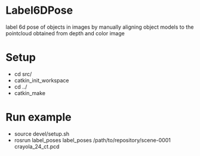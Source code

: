 # Label6DPose
label 6d pose of objects in images by manually aligning object models to the pointcloud obtained from depth and color image

# Setup
* cd src/
* catkin_init_workspace
* cd ../
* catkin_make

# Run example
* source devel/setup.sh
* rosrun label_poses label_poses /path/to/repository/scene-0001 crayola_24_ct.pcd
